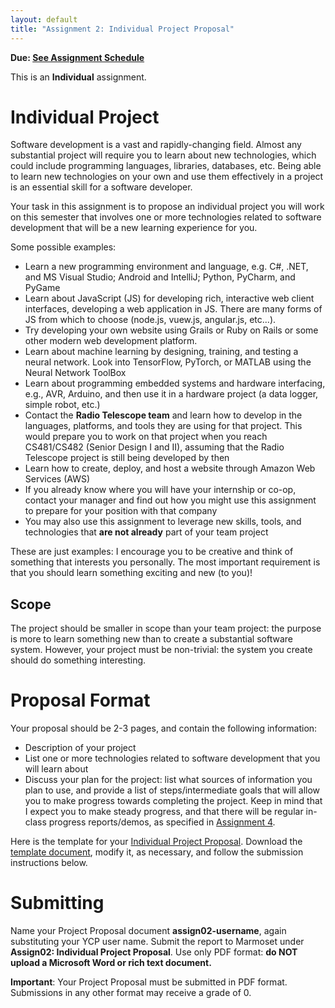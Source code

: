 ```yaml
---
layout: default
title: "Assignment 2: Individual Project Proposal"
---
```


**Due: [See Assignment Schedule](index.html)**

This is an **Individual** assignment.

Individual Project
==================

Software development is a vast and rapidly-changing field.
Almost any substantial project will require you to learn about
new technologies, which could include programming languages,
libraries, databases, etc.  Being able to learn
new technologies on your own
and use them effectively in a project is an essential skill
for a software developer.

Your task in this assignment is to propose an individual project
you will work on this semester that involves one or more technologies
related to software development that will be a new learning experience
for you.

Some possible examples:

* Learn a new programming environment and language, e.g. C#, .NET, and MS Visual Studio; Android and IntelliJ; Python, PyCharm, 
and PyGame
* Learn about JavaScript (JS) for developing rich, interactive web client interfaces, developing a web application in JS.  There are many forms of JS from which to choose (node.js, vuew.js, angular.js, etc...).
* Try developing your own website using Grails or Ruby on Rails or some other modern web development platform.
* Learn about machine learning by designing, training, and testing a neural network.  Look into TensorFlow, PyTorch, or MATLAB using the Neural Network ToolBox
* Learn about programming embedded systems and hardware interfacing, e.g., AVR, Arduino, and then use it in a hardware project (a data logger, simple robot, etc.)
* Contact the **Radio Telescope team** and learn how to develop in the languages, platforms, and tools they are using for that project.  This would prepare you to work on that project when you reach CS481/CS482 (Senior Design I and II), assuming that the Radio Telescope project is still being developed by then
* Learn how to create, deploy, and host a website through Amazon Web Services (AWS)
* If you already know where you will have your internship or co-op, contact your manager and find out how you might use this assignment to prepare for your position with that company
* You may also use this assignment to leverage new skills, tools, and technologies that **are not already** part of your team project
  
These are just examples: I encourage you to be creative and think of something that interests you personally.  The most important
requirement is that you should learn something exciting and new (to you)!

Scope
-----

The project should be smaller in scope than your team project: the purpose is more to learn something new than to create a substantial software system.  However, your project must be non-trivial: the system you create should do something interesting.

Proposal Format
===============

Your proposal should be 2-3 pages, and contain the following information:

* Description of your project
* List one or more technologies related to software development that you
  will learn about
* Discuss your plan for the project: list what sources of information you plan to use, and provide a list of steps/intermediate goals that will allow you to make progress towards completing the project.  Keep in mind that I expect you to make steady progress, and that there will be regular in-class progress reports/demos, as specified in [Assignment 4](assign04.html).
  
Here is the template for your [Individual Project Proposal](CS320_Individual_Project_Proposal_Template.pdf).  Download the [template document](CS320_Individual_Project_Proposal_Template.docx), modify it, as necessary, and follow the submission instructions below.

Submitting
==========

Name your Project Proposal document **assign02-username**, again substituting your YCP user name.  Submit the report to Marmoset under **Assign02: Individual Project Proposal**. Use only PDF format: **do NOT upload a Microsoft Word or rich text document.**

<div class="callout">
<b>Important</b>: Your Project Proposal must be submitted in PDF format. Submissions in any other format may receive a grade of 0.
</div>
